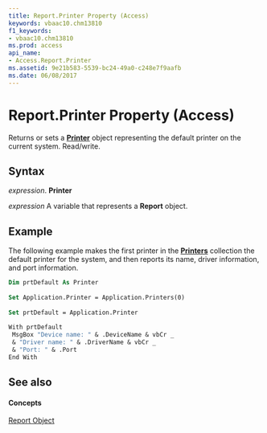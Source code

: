 ```yaml
---
title: Report.Printer Property (Access)
keywords: vbaac10.chm13810
f1_keywords:
- vbaac10.chm13810
ms.prod: access
api_name:
- Access.Report.Printer
ms.assetid: 9e21b583-5539-bc24-49a0-c248e7f9aafb
ms.date: 06/08/2017
---
```



# Report.Printer Property (Access)

Returns or sets a  **[Printer](printer-object-access.md)** object representing the default printer on the current system. Read/write.


## Syntax

 _expression_. **Printer**

 _expression_ A variable that represents a **Report** object.


## Example

The following example makes the first printer in the  **[Printers](printers-object-access.md)** collection the default printer for the system, and then reports its name, driver information, and port information.


```vb
Dim prtDefault As Printer 
 
Set Application.Printer = Application.Printers(0) 
 
Set prtDefault = Application.Printer 
 
With prtDefault 
 MsgBox "Device name: " & .DeviceName & vbCr _ 
 & "Driver name: " & .DriverName & vbCr _ 
 & "Port: " & .Port 
End With 

```


## See also


#### Concepts


[Report Object](report-object-access.md)

